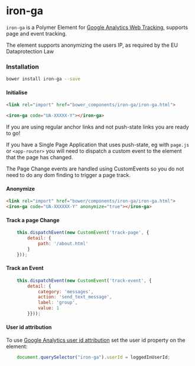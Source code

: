 # iron-ga

`iron-ga` is a Polymer Element for [Google Analytics Web Tracking](https://developers.google.com/analytics/devguides/collection/analyticsjs/), supports page and event tracking.

The element supports anonymizing the users IP, as required by the EU Dataprotection Law

### Installation

```sh
bower install iron-ga --save
```


#### Initialise

```html
<link rel="import" href="bower_components/iron-ga/iron-ga.html">

<iron-ga code="UA-XXXXX-Y"></iron-ga>
```

If you are using regular anchor links and not push-state links you are ready to go!

If you have a Single Page Application that uses push-state, eg with `page.js` or `<app-router>` you will need to dispatch a custom event to the element that the page has changed.

The Page Change events are handled using CustomEvents so you do not need to do any dom finding to trigger a page track.

#### Anonymize
````html
<link rel="import" href="bower/components/iron-ga/iron-ga.html">
<iron-ga code="UA-XXXXXX-Y" anonymize="true"></iron-ga>
````

#### Track a page Change

```javascript
    this.dispatchEvent(new CustomEvent('track-page', {
        detail: {
            path: '/about.html'
        }
    }));
```

#### Track an Event

```javascript
    this.dispatchEvent(new CustomEvent('track-event', {
        detail: {
            category: 'messages',
            action: 'send_text_message',
            label: 'group',
            value: 1
        }}));
```

#### User id attribution

To use [Google Analytics user id attribution](https://developers.google.com/analytics/devguides/collection/analyticsjs/user-id) set the user id property on the element:

```javascript
    document.querySelector("iron-ga").userId = loggedInUserId;
```
